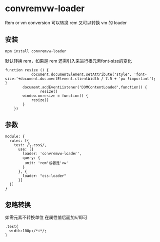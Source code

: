 # convremvw-loader

Rem or vm conversion
可以转换 rem 又可以转换 vm 的 loader 

## 安装

```
npm install convremvw-loader
```

默认转换 rem，如果是 rem 还需引入来进行根元素font-size的变化

```
function resize () {
			document.documentElement.setAttribute('style', 'font-size:'+document.documentElement.clientWidth / 7.5 + 'px !important');
}
		document.addEventListener('DOMContentLoaded',function() {
				resize()
		window.onresize = function() {
			resize()
		}
	})
```
## 参数
```
module: {
  rules: [{
    test: /\.css$/,
      use: [{
        loader: 'convremvw-loader',
        query: {
         unit: 'rem'或者是'vw'
        }
      }, {
        loader: "css-loader"
      }]
  }]
}
```
## 忽略转换
如需元素不转换单位 在属性值后面加/*i*/即可
```
.test{
  width:100px/*i*/;
}
```

